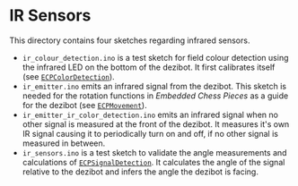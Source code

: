 # IR Sensors

This directory contains four sketches regarding infrared sensors.

- `ir_colour_detection.ino` is a test sketch for field colour detection using the infrared LED on the bottom of the dezibot. It first calibrates itself (see [`ECPColorDetection`](../../../src/ECPColorDetection/ECPColorDetection.h)).
- `ir_emitter.ino` emits an infrared signal from the dezibot. This sketch is needed for the rotation functions in *Embedded Chess Pieces* as a guide for the dezibot (see [`ECPMovement`](../../../src/ECPMovement/ECPMovement.h)).
- `ir_emitter_ir_color_detection.ino` emits an infrared signal when no other signal is measured at the front of the dezibot. It measures it's own IR signal causing it to periodically turn on and off, if no other signal is measured in between.
- `ir_sensors.ino` is a test sketch to validate the angle measurements and calculations of [`ECPSignalDetection`](../../../src/ECPSignalDetection/ECPSignalDetection.h). It calculates the angle of the signal relative to the dezibot and infers the angle the dezibot is facing.
